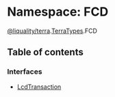 # Namespace: FCD

[@liquality/terra](../wiki/@liquality.terra).[TerraTypes](../wiki/@liquality.terra.TerraTypes).FCD

## Table of contents

### Interfaces

- [LcdTransaction](../wiki/@liquality.terra.TerraTypes.FCD.LcdTransaction)
